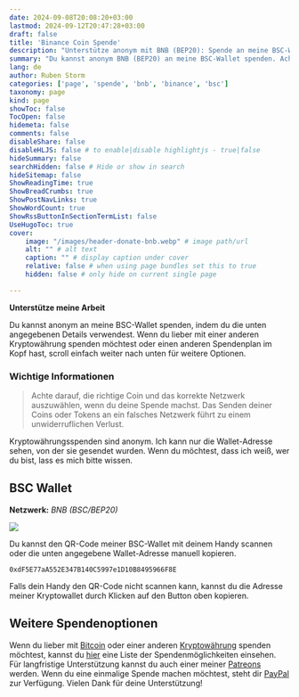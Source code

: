 ```yaml
---
date: 2024-09-08T20:08:20+03:00
lastmod: 2024-09-12T20:47:28+03:00
draft: false
title: 'Binance Coin Spende'
description: "Unterstütze anonym mit BNB (BEP20): Spende an meine BSC-Wallet."
summary: "Du kannst anonym BNB (BEP20) an meine BSC-Wallet spenden. Achte darauf, die richtige Coin und das korrekte Netzwerk auszuwählen, da Fehler zu einem Verlust deiner Mittel führen können. Nutze den bereitgestellten QR-Code oder kopiere die Wallet-Adresse manuell, um deine Spende zu tätigen. Kryptowährungsspenden sind anonym, es sei denn, du entscheidest dich, deine Identität zu teilen."
lang: de
author: Ruben Storm
categories: ['page', 'spende', 'bnb', 'binance', 'bsc']
taxonomy: page
kind: page
showToc: false
TocOpen: false
hidemeta: false
comments: false
disableShare: false
disableHLJS: false # to enable|disable highlightjs - true|false
hideSummary: false
searchHidden: false # Hide or show in search
hideSitemap: false
ShowReadingTime: true
ShowBreadCrumbs: true
ShowPostNavLinks: true
ShowWordCount: true
ShowRssButtonInSectionTermList: false
UseHugoToc: true
cover:
    image: "/images/header-donate-bnb.webp" # image path/url
    alt: "" # alt text
    caption: "" # display caption under cover
    relative: false # when using page bundles set this to true
    hidden: false # only hide on current single page

---
```


**Unterstütze meine Arbeit** 

Du kannst anonym an meine BSC-Wallet spenden, indem du die unten angegebenen Details verwendest. Wenn du lieber mit einer anderen Kryptowährung spenden möchtest oder einen anderen Spendenplan im Kopf hast, scroll einfach weiter nach unten für weitere Optionen.

### Wichtige Informationen
> Achte darauf, die richtige Coin und das korrekte Netzwerk auszuwählen, wenn du deine Spende machst. Das Senden deiner Coins oder Tokens an ein falsches Netzwerk führt zu einem unwiderruflichen Verlust.

Kryptowährungsspenden sind anonym. Ich kann nur die Wallet-Adresse sehen, von der sie gesendet wurden. Wenn du möchtest, dass ich weiß, wer du bist, lass es mich bitte wissen.

## BSC Wallet  
**Netzwerk:** *BNB (BSC/BEP20)*

![][defQRcode]

Du kannst den QR-Code meiner BSC-Wallet mit deinem Handy scannen oder die unten angegebene Wallet-Adresse manuell kopieren.

```
0xdF5E77aA552E347B140C5997e1D10B8495966F8E
```

Falls dein Handy den QR-Code nicht scannen kann, kannst du die Adresse meiner Kryptowallet durch Klicken auf den Button oben kopieren.

## Weitere Spendenoptionen

Wenn du lieber mit [Bitcoin][defDonateBitcoinLink] oder einer anderen [Kryptowährung][defDonationLink] spenden möchtest, kannst du [hier][defDonationLink] eine Liste der Spendenmöglichkeiten einsehen. Für langfristige Unterstützung kannst du auch einer meiner [Patreons][defPatreonLink] werden. Wenn du eine einmalige Spende machen möchtest, steht dir [PayPal][defPaypalLink] zur Verfügung. Vielen Dank für deine Unterstützung!

[defPatreonLink]: /de/pages/patreon/
[defDonationLink]: /de/donation/
[defDonateBitcoinLink]: /de/donation/bitcoin-donation/
[defPaypalLink]: /de/donation/paypal-donation/
[defQRcode]: /images/donation/donate-qr-bnb.webp